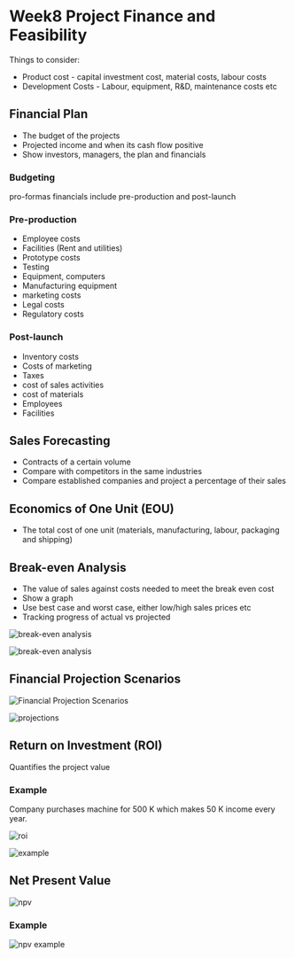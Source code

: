 # Week8 Project Finance and Feasibility

Things to consider:

- Product cost - capital investment cost, material costs, labour costs
- Development Costs - Labour, equipment, R&D, maintenance costs etc

## Financial Plan

- The budget of the projects
- Projected income and when its cash flow positive
- Show investors, managers, the plan and financials

### Budgeting

pro-formas financials include pre-production and post-launch

### Pre-production

- Employee costs
- Facilities (Rent and utilities)
- Prototype costs
- Testing
- Equipment, computers
- Manufacturing equipment
- marketing costs
- Legal costs
- Regulatory costs

### Post-launch

- Inventory costs
- Costs of marketing
- Taxes
- cost of sales activities
- cost of materials
- Employees
- Facilities

## Sales Forecasting

- Contracts of a certain volume
- Compare with competitors in the same industries
- Compare established companies and project a percentage of their sales

## Economics of One Unit (EOU)

- The total cost of one unit (materials, manufacturing, labour, packaging and shipping)

## Break-even Analysis

- The value of sales against costs needed to meet the break even cost
- Show a graph
- Use best case and worst case, either low/high sales prices etc
- Tracking progress of actual vs projected

![break-even analysis](images/break-even-analysis-1.png)

![break-even analysis](images/break-even-analysis-2.png)

## Financial Projection Scenarios

![Financial Projection Scenarios](images/financial-projection-scenarios.png)

![projections](images/projections.png)

## Return on Investment (ROI)

Quantifies the project value

### Example

Company purchases machine for 500 K which makes 50 K income every year.

![roi](images/roi.png)

![example](images/example.png)

## Net Present Value

![npv](images/npv.png)

### Example

![npv example](images/npv-example.png)
